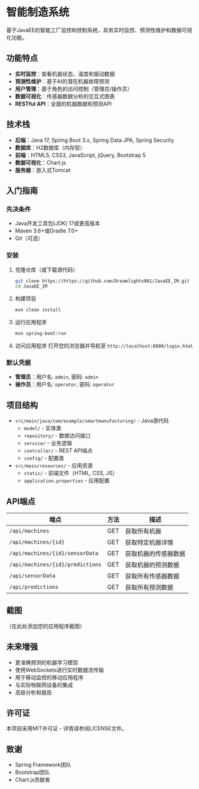 # 智能制造系统

基于JavaEE的智能工厂监控和控制系统，具有实时监控、预测性维护和数据可视化功能。

## 功能特点

- **实时监控**：查看机器状态、温度和振动数据
- **预测性维护**：基于AI的潜在机器故障预测
- **用户管理**：基于角色的访问控制（管理员/操作员）
- **数据可视化**：传感器数据分析的交互式图表
- **RESTful API**：全面的机器数据和预测API

## 技术栈

- **后端**：Java 17, Spring Boot 3.x, Spring Data JPA, Spring Security
- **数据库**：H2数据库（内存型）
- **前端**：HTML5, CSS3, JavaScript, jQuery, Bootstrap 5
- **数据可视化**：Chart.js
- **服务器**：嵌入式Tomcat

## 入门指南

### 先决条件

- Java开发工具包(JDK) 17或更高版本
- Maven 3.6+或Gradle 7.0+
- Git（可选）

### 安装

1. 克隆仓库（或下载源代码）
   ```bash
   git clone https://https://github.com/Dreamlights001/JavaEE_IM.git
   cd JavaEE_IM
   ```

2. 构建项目
   ```bash
   mvn clean install
   ```

3. 运行应用程序
   ```bash
   mvn spring-boot:run
   ```

4. 访问应用程序
   打开您的浏览器并导航至 `http://localhost:8080/login.html`

### 默认凭据

- **管理员**：用户名: `admin`, 密码: `admin`
- **操作员**：用户名: `operator`, 密码: `operator`

## 项目结构

- `src/main/java/com/example/smartmanufacturing/` - Java源代码
  - `model/` - 实体类
  - `repository/` - 数据访问接口
  - `service/` - 业务逻辑
  - `controller/` - REST API端点
  - `config/` - 配置类
- `src/main/resources/` - 应用资源
  - `static/` - 前端文件（HTML, CSS, JS）
  - `application.properties` - 应用配置

## API端点

| 端点 | 方法 | 描述 |
|----------|--------|-------------|
| `/api/machines` | GET | 获取所有机器 |
| `/api/machines/{id}` | GET | 获取特定机器详情 |
| `/api/machines/{id}/sensorData` | GET | 获取机器的传感器数据 |
| `/api/machines/{id}/predictions` | GET | 获取机器的预测数据 |
| `/api/sensorData` | GET | 获取所有传感器数据 |
| `/api/predictions` | GET | 获取所有预测数据 |

## 截图

（在此处添加您的应用程序截图）

## 未来增强

- 更准确预测的机器学习模型
- 使用WebSockets进行实时数据流传输
- 用于移动监控的移动应用程序
- 与实际物联网设备的集成
- 高级分析和报告

## 许可证

本项目采用MIT许可证 - 详情请参阅LICENSE文件。

## 致谢

- Spring Framework团队
- Bootstrap团队
- Chart.js贡献者 